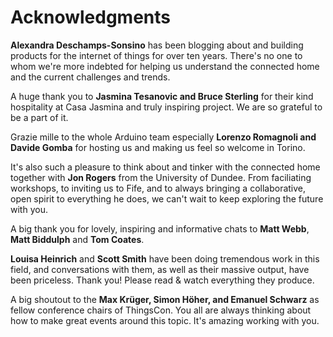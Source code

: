 # Acknowledgments

**Alexandra Deschamps-Sonsino** has been blogging about and building products for the internet of things for over ten years. There's no one to whom we're more indebted for helping us understand the connected home and the current challenges and trends. 

A huge thank you to **Jasmina Tesanovic and Bruce Sterling** for their kind hospitality at Casa Jasmina and truly inspiring project. We are so grateful to be a part of it.

Grazie mille to the whole Arduino team especially **Lorenzo Romagnoli  and Davide Gomba** for hosting us and making us feel so welcome in Torino. 

It's also such a pleasure to think about and tinker with the connected home together with **Jon Rogers** from the University of Dundee. From faciliating workshops, to inviting us to Fife, and to always bringing a collaborative, open spirit to everything he does, we can't wait to keep exploring the future with you. 

A big thank you for lovely, inspiring and informative chats to **Matt Webb**, **Matt Biddulph** and **Tom Coates**.

**Louisa Heinrich** and **Scott Smith** have been doing tremendous work in this field, and conversations with them, as well as their massive output, have been priceless. Thank you! Please read & watch everything they produce. 

A big shoutout to the **Max Krüger, Simon Höher, and Emanuel Schwarz** as fellow conference chairs of ThingsCon. You all are always thinking about how to make great events around this topic. It's amazing working with you. 

